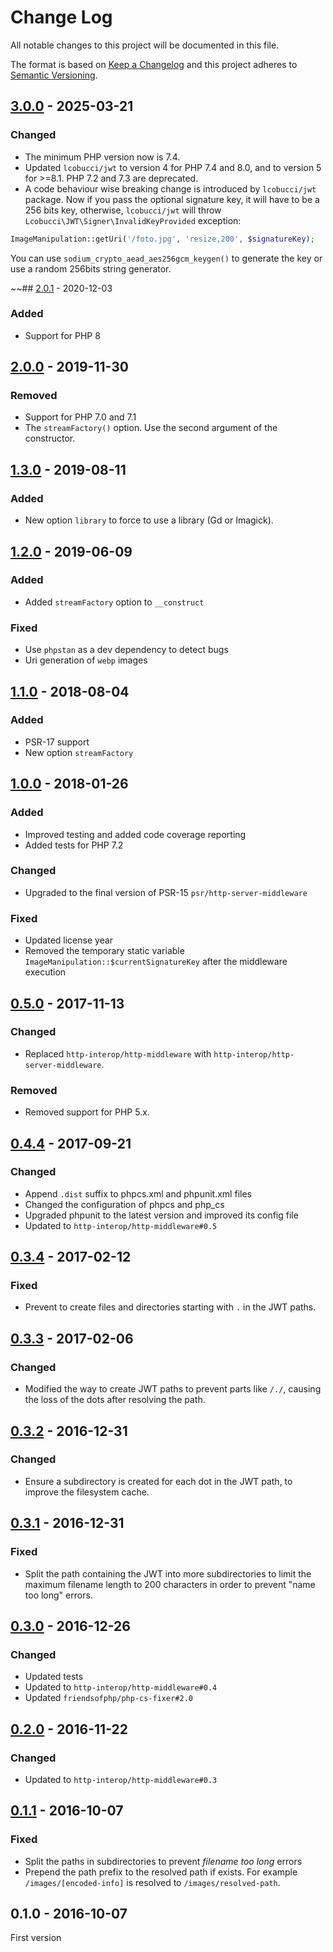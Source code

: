 # Change Log

All notable changes to this project will be documented in this file.

The format is based on [Keep a Changelog](http://keepachangelog.com/)
and this project adheres to [Semantic Versioning](http://semver.org/).

## [3.0.0] - 2025-03-21
### Changed
- The minimum PHP version now is 7.4.
- Updated `lcobucci/jwt` to version 4 for PHP 7.4 and 8.0, and to version 5 for >=8.1. PHP 7.2 and 7.3 are deprecated.
- A code behaviour wise breaking change is introduced by `lcobucci/jwt` package. Now if you pass the optional signature key, it will have to be a 256 bits key, otherwise, `lcobucci/jwt` will throw `Lcobucci\JWT\Signer\InvalidKeyProvided` exception:

```php
ImageManipulation::getUri('/foto.jpg', 'resize,200', $signatureKey);
```

You can use `sodium_crypto_aead_aes256gcm_keygen()` to generate the key or use a random 256bits string generator.

~~## [2.0.1] - 2020-12-03
### Added
- Support for PHP 8

## [2.0.0] - 2019-11-30
### Removed
- Support for PHP 7.0 and 7.1
- The `streamFactory()` option. Use the second argument of the constructor.

## [1.3.0] - 2019-08-11
### Added
- New option `library` to force to use a library (Gd or Imagick).

## [1.2.0] - 2019-06-09
### Added
- Added `streamFactory` option to `__construct`

### Fixed
- Use `phpstan` as a dev dependency to detect bugs
- Uri generation of `webp` images

## [1.1.0] - 2018-08-04
### Added
- PSR-17 support
- New option `streamFactory`

## [1.0.0] - 2018-01-26
### Added
- Improved testing and added code coverage reporting
- Added tests for PHP 7.2

### Changed
- Upgraded to the final version of PSR-15 `psr/http-server-middleware`

### Fixed
- Updated license year
- Removed the temporary static variable `ImageManipulation::$currentSignatureKey` after the middleware execution

## [0.5.0] - 2017-11-13
### Changed
- Replaced `http-interop/http-middleware` with  `http-interop/http-server-middleware`.

### Removed
- Removed support for PHP 5.x.

## [0.4.4] - 2017-09-21
### Changed
- Append `.dist` suffix to phpcs.xml and phpunit.xml files
- Changed the configuration of phpcs and php_cs
- Upgraded phpunit to the latest version and improved its config file
- Updated to `http-interop/http-middleware#0.5`

## [0.3.4] - 2017-02-12
### Fixed
- Prevent to create files and directories starting with `.` in the JWT paths.

## [0.3.3] - 2017-02-06
### Changed
- Modified the way to create JWT paths to prevent parts like `/./`, causing the loss of the dots after resolving the path.

## [0.3.2] - 2016-12-31
### Changed
- Ensure a subdirectory is created for each dot in the JWT path, to improve the filesystem cache.

## [0.3.1] - 2016-12-31
### Fixed
- Split the path containing the JWT into more subdirectories to limit the maximum filename length to 200 characters in order to prevent "name too long" errors.

## [0.3.0] - 2016-12-26
### Changed
- Updated tests
- Updated to `http-interop/http-middleware#0.4`
- Updated `friendsofphp/php-cs-fixer#2.0`

## [0.2.0] - 2016-11-22
### Changed
- Updated to `http-interop/http-middleware#0.3`

## [0.1.1] - 2016-10-07
### Fixed
- Split the paths in subdirectories to prevent *filename too long* errors
- Prepend the path prefix to the resolved path if exists. For example `/images/[encoded-info]` is resolved to `/images/resolved-path`.

## 0.1.0 - 2016-10-07
First version

[3.0.0]: https://github.com/middlewares/image-manipulation/compare/v2.0.1...v3.0.0
[2.0.1]: https://github.com/middlewares/image-manipulation/compare/v2.0.0...v2.0.1
[2.0.0]: https://github.com/middlewares/image-manipulation/compare/v1.3.0...v2.0.0
[1.3.0]: https://github.com/middlewares/image-manipulation/compare/v1.2.0...v1.3.0
[1.2.0]: https://github.com/middlewares/image-manipulation/compare/v1.1.0...v1.2.0
[1.1.0]: https://github.com/middlewares/image-manipulation/compare/v1.0.0...v1.1.0
[1.0.0]: https://github.com/middlewares/image-manipulation/compare/v0.5.0...v1.0.0
[0.5.0]: https://github.com/middlewares/image-manipulation/compare/v0.4.4...v0.5.0
[0.4.4]: https://github.com/middlewares/image-manipulation/compare/v0.3.4...v0.4.4
[0.3.4]: https://github.com/middlewares/image-manipulation/compare/v0.3.3...v0.3.4
[0.3.3]: https://github.com/middlewares/image-manipulation/compare/v0.3.2...v0.3.3
[0.3.2]: https://github.com/middlewares/image-manipulation/compare/v0.3.1...v0.3.2
[0.3.1]: https://github.com/middlewares/image-manipulation/compare/v0.3.0...v0.3.1
[0.3.0]: https://github.com/middlewares/image-manipulation/compare/v0.2.0...v0.3.0
[0.2.0]: https://github.com/middlewares/image-manipulation/compare/v0.1.1...v0.2.0
[0.1.1]: https://github.com/middlewares/image-manipulation/compare/v0.1.0...v0.1.1
